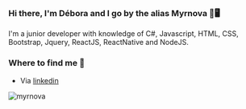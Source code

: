 ### Hi there, I'm Débora and I go by the alias Myrnova 👋🖥️

I'm a junior developer with knowledge of C#, Javascript, HTML, CSS, Bootstrap, Jquery, ReactJS, ReactNative and NodeJS.

### Where to find me 🧾
- Via <a href="https://www.linkedin.com/in/debycl2002/">linkedin</a>

<p><img align="center" src="https://github-readme-stats.vercel.app/api/top-langs?username=myrnova&show_icons=true&locale=en&layout=compact" alt="myrnova" /></p>
